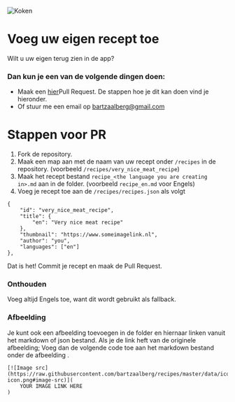 ![Koken](https://raw.githubusercontent.com/bartzaalberg/recipes/master/recipes/your_own_recipe/cooking.jpeg)

# Voeg uw eigen recept toe

Wilt u uw eigen terug zien in de app?

### Dan kun je een van de volgende dingen doen:

* Maak een [hier](https://github.com/bartzaalberg/recipes)Pull Request. De stappen hoe je dit kan doen vind je hieronder.
* Of stuur me een email op bartzaalberg@gmail.com

# Stappen voor PR

1. Fork de repository.
2. Maak een map aan met de naam van uw recept onder `/recipes` in de repository. (voorbeeld `/recipes/very_nice_meat_recipe`)
3. Maak het recept bestand `recipe_<the language you are creating in>.md` aan in de folder. (voorbeeld `recipe_en.md` voor Engels)
4. Voeg je recept toe aan de `/recipes/recipes.json` als volgt
```
{
    "id": "very_nice_meat_recipe",
    "title": {
        "en": "Very nice meat recipe"
    },
    "thumbnail": "https://www.someimagelink.nl",
    "author": "you",
    "languages": ["en"]
},
```

Dat is het! Commit je recept en maak de Pull Request.

### Onthouden

Voeg altijd Engels toe, want dit wordt gebruikt als fallback.

### Afbeelding

Je kunt ook een afbeelding toevoegen in de folder en hiernaar linken vanuit het markdown of json bestand. Als je de link heft van de originele afbeelding; Voeg dan de volgende code toe aan het markdown bestand onder de afbeelding .
```
[![Image src](https://raw.githubusercontent.com/bartzaalberg/recipes/master/data/icons/camera-icon.png#image-src)](
    YOUR IMAGE LINK HERE
)
```
